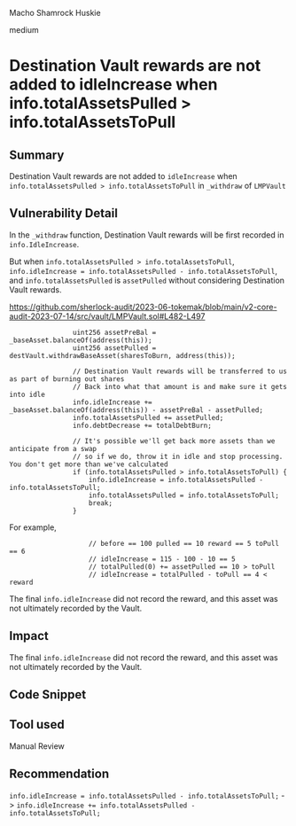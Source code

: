 Macho Shamrock Huskie

medium

# Destination Vault rewards are not added to idleIncrease when info.totalAssetsPulled > info.totalAssetsToPull

## Summary
Destination Vault rewards are not added to `idleIncrease` when `info.totalAssetsPulled > info.totalAssetsToPull` in `_withdraw` of `LMPVault`
## Vulnerability Detail
In the `_withdraw` function, Destination Vault rewards will be first recorded in `info.IdleIncrease`.

But when `info.totalAssetsPulled > info.totalAssetsToPull`, `info.idleIncrease = info.totalAssetsPulled - info.totalAssetsToPull`, and `info.totalAssetsPulled` is `assetPulled` without considering Destination Vault rewards.

https://github.com/sherlock-audit/2023-06-tokemak/blob/main/v2-core-audit-2023-07-14/src/vault/LMPVault.sol#L482-L497
```solidity
                uint256 assetPreBal = _baseAsset.balanceOf(address(this));
                uint256 assetPulled = destVault.withdrawBaseAsset(sharesToBurn, address(this));

                // Destination Vault rewards will be transferred to us as part of burning out shares
                // Back into what that amount is and make sure it gets into idle
                info.idleIncrease += _baseAsset.balanceOf(address(this)) - assetPreBal - assetPulled;
                info.totalAssetsPulled += assetPulled;
                info.debtDecrease += totalDebtBurn;

                // It's possible we'll get back more assets than we anticipate from a swap
                // so if we do, throw it in idle and stop processing. You don't get more than we've calculated
                if (info.totalAssetsPulled > info.totalAssetsToPull) {
                    info.idleIncrease = info.totalAssetsPulled - info.totalAssetsToPull;
                    info.totalAssetsPulled = info.totalAssetsToPull;
                    break;
                }
```

For example,
```solidity
                    // before == 100 pulled == 10 reward == 5 toPull == 6
                    // idleIncrease = 115 - 100 - 10 == 5
                    // totalPulled(0) += assetPulled == 10 > toPull
                    // idleIncrease = totalPulled - toPull == 4 < reward
```

The final `info.idleIncrease` did not record the reward, and this asset was not ultimately recorded by the Vault.

## Impact
The final `info.idleIncrease` did not record the reward, and this asset was not ultimately recorded by the Vault.
## Code Snippet

## Tool used

Manual Review

## Recommendation
`info.idleIncrease = info.totalAssetsPulled - info.totalAssetsToPull;` -> `info.idleIncrease += info.totalAssetsPulled - info.totalAssetsToPull;`